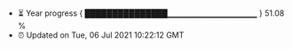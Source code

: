 - ⏳ Year progress { ███████████████▁▁▁▁▁▁▁▁▁▁▁▁▁▁▁ } 51.08 %
- ⏰ Updated on Tue, 06 Jul 2021 10:22:12 GMT

